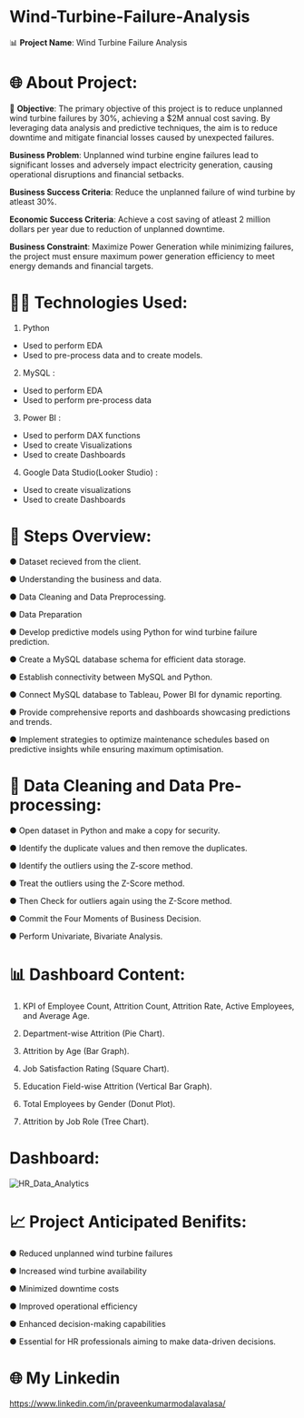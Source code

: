 # Wind-Turbine-Failure-Analysis

📊 __Project Name__: Wind Turbine Failure Analysis

# 🌐 About Project:
🚀 __Objective__: The primary objective of this project is to reduce unplanned wind turbine failures by 30%, achieving a $2M annual cost saving. By leveraging data analysis and predictive techniques, the aim is to reduce downtime and mitigate financial losses caused by unexpected failures.

__Business Problem__: Unplanned wind turbine engine failures lead to significant losses and adversely impact electricity generation, causing operational disruptions and financial setbacks.

__Business Success Criteria__: Reduce the unplanned failure of wind turbine by atleast 30%.

__Economic Success Criteria__: Achieve a cost saving of atleast 2 million dollars per year due to reduction of unplanned downtime.

__Business Constraint__: Maximize Power Generation while minimizing failures, the project must ensure maximum power generation efficiency to meet energy demands and financial targets.

# 👨‍💻 Technologies Used:
1. Python
  * Used to perform EDA
  * Used to pre-process data and to create models.
2. MySQL :
  * Used to perform EDA
  * Used to perform pre-process data
3. Power BI :
  * Used to perform DAX functions
  * Used to create Visualizations 
  * Used to create Dashboards
4. Google Data Studio(Looker Studio) :
  * Used to create visualizations
  *	Used to create Dashboards

# 📜 Steps Overview:
● Dataset recieved from the client.

● Understanding the business and data.

● Data Cleaning and Data Preprocessing.

● Data Preparation

● Develop predictive models using Python for wind turbine failure prediction.

● Create a MySQL database schema for efficient data storage.

● Establish connectivity between MySQL and Python.

● Connect MySQL database to Tableau, Power BI for dynamic reporting.

● Provide comprehensive reports and dashboards showcasing predictions and trends.

● Implement strategies to optimize maintenance schedules based on predictive insights while ensuring maximum optimisation.

# 🧹 Data Cleaning and Data Pre-processing:
● Open dataset in Python and make a copy for security.

● Identify the duplicate values and then remove the duplicates.

● Identify the outliers using the Z-score method.

● Treat the outliers using the Z-Score method.

● Then Check for outliers again using the Z-Score method.

● Commit the Four Moments of Business Decision.

● Perform Univariate, Bivariate Analysis.

# 📊 Dashboard Content:
1. KPI of Employee Count, Attrition Count, Attrition Rate, Active Employees, and Average Age.

2. Department-wise Attrition (Pie Chart).

3. Attrition by Age (Bar Graph).

4. Job Satisfaction Rating (Square Chart).

5. Education Field-wise Attrition (Vertical Bar Graph).

6. Total Employees by Gender (Donut Plot).

7. Attrition by Job Role (Tree Chart).
# Dashboard:
![HR_Data_Analytics](https://github.com/MPraveenKumar97/HR-DATA-ANALYTICS/assets/71966737/5e7361cd-ebc3-4602-b2dd-6f1b64075787)

# 📈 Project Anticipated Benifits:
● Reduced unplanned wind turbine failures

● Increased wind turbine availability

● Minimized downtime costs

● Improved operational efficiency

● Enhanced decision-making capabilities

● Essential for HR professionals aiming to make data-driven decisions.
# 🌐 My Linkedin
https://www.linkedin.com/in/praveenkumarmodalavalasa/
